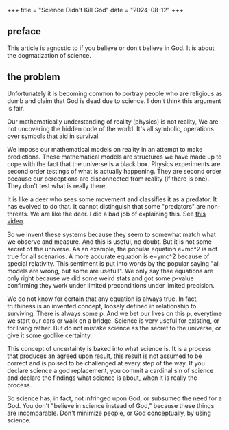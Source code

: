 +++
title = "Science Didn't Kill God" 
date = "2024-08-12" 
+++

## preface 
This article is agnostic to if you believe or don't believe in God. It is about the dogmatization of science.  

## the problem
Unfortunately it is becoming common to portray people who are religious as dumb and claim that God is dead due to science. I don't think this argument is fair.

Our mathematically understanding of reality (physics) is not reality, We are not uncovering the hidden code of the world. It's all symbolic, operations over symbols that aid in survival. 

We impose our mathematical models on reality in an attempt to make predictions. These mathematical models are structures we have made up to cope with the fact that the universe is a black box. Physics experiments are second order testings of what is actually happening.  They are second order because our perceptions are disconnected from reality (if there is one). They don't test what is really there. 

It is like a deer who sees some movement and classifies it as a predator. It has evolved to do that. It cannot distinguish that some "predators" are non-threats. We are like the deer. I did a bad job of explaining this. See [this video](https://www.youtube.com/watch?v=oYp5XuGYqqY). 

So we invent these systems because they seem to somewhat match what we observe and measure. And this is useful, no doubt. But it is not some secret of the universe. As an example, the popular equation e=mc^2 is not true for all scenarios. A more accurate equation is e=γmc^2 because of special relativity. This sentiment is put into words by the popular saying "all models are wrong, but some are usefull". We only say thse equations are only right because we did some weird stats and got some p-value confirming they work under limited preconditions under limited precision. 

We do not know for certain that any equation is always true. In fact, truthiness is an invented concept, loosely defined in relationship to surviving. There is always some p. And we bet our lives on this p, everytime we start our cars or walk on a bridge. Science is very useful for existing, or for living rather. But do not mistake science as the secret to the universe, or give it some godlike certainty. 

This concept of uncertainty is baked into what science is. It is a process that produces an agreed upon result, this result is not assumed to be correct and is poised to be challenged at every step of the way. If you declare science a god replacement, you commit a cardinal sin of science and declare the findings what science is about, when it is really the process. 

So science has, in fact, not infringed upon God, or subsumed the need for a God. You don't "believe in science instead of God," because these things are incomparable. Don't minimize people, or God conceptually, by using science. 




